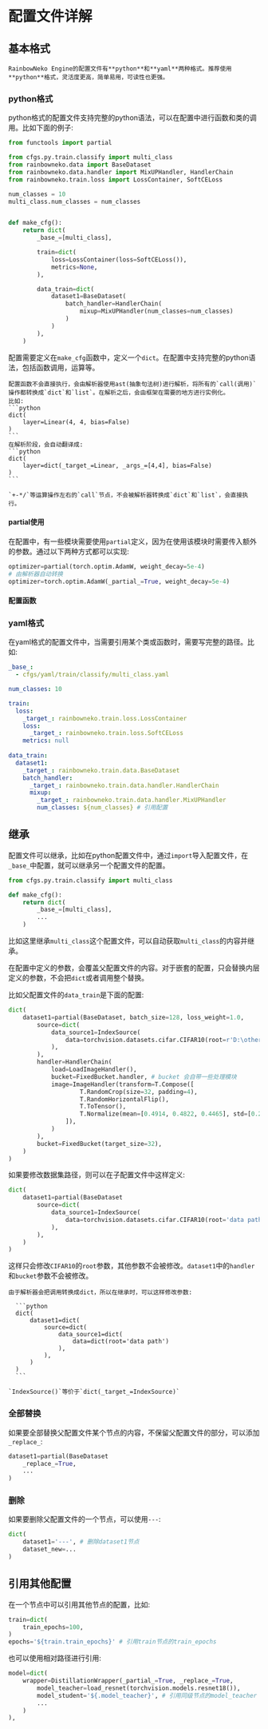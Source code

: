 # 配置文件详解

## 基本格式

```{tip}
RainbowNeko Engine的配置文件有**python**和**yaml**两种格式。推荐使用**python**格式，灵活度更高，简单易用，可读性也更强。
```

### python格式

python格式的配置文件支持完整的python语法，可以在配置中进行函数和类的调用。比如下面的例子:

```python
from functools import partial

from cfgs.py.train.classify import multi_class
from rainbowneko.data import BaseDataset
from rainbowneko.data.handler import MixUPHandler, HandlerChain
from rainbowneko.train.loss import LossContainer, SoftCELoss

num_classes = 10
multi_class.num_classes = num_classes


def make_cfg():
    return dict(
        _base_=[multi_class],

        train=dict(
            loss=LossContainer(loss=SoftCELoss()),
            metrics=None,
        ),

        data_train=dict(
            dataset1=BaseDataset(
                batch_handler=HandlerChain(
                    mixup=MixUPHandler(num_classes=num_classes)
                )
            )
        ),
    )
```

配置需要定义在`make_cfg`函数中，定义一个`dict`。在配置中支持完整的python语法，包括函数调用，运算等。

````{note}
配置函数不会直接执行，会由解析器使用ast(抽象句法树)进行解析，将所有的`call(调用)`操作都转换成`dict`和`list`。在解析之后，会由框架在需要的地方进行实例化。
比如:
```python
dict(
    layer=Linear(4, 4, bias=False)
)
```
在解析阶段，会自动翻译成:
```python
dict(
    layer=dict(_target_=Linear, _args_=[4,4], bias=False)
)
```

````

```{note}
`+-*/`等运算操作左右的`call`节点，不会被解析器转换成`dict`和`list`，会直接执行。
```


#### partial使用

在配置中，有一些模块需要使用`partial`定义，因为在使用该模块时需要传入额外的参数。通过以下两种方式都可以实现:
```python
optimizer=partial(torch.optim.AdamW, weight_decay=5e-4)
# 由解析器自动转换
optimizer=torch.optim.AdamW(_partial_=True, weight_decay=5e-4)
```

#### 配置函数


### yaml格式
在yaml格式的配置文件中，当需要引用某个类或函数时，需要写完整的路径。比如:
```yaml
_base_:
  - cfgs/yaml/train/classify/multi_class.yaml

num_classes: 10

train:
  loss:
    _target_: rainbowneko.train.loss.LossContainer
    loss:
      _target_: rainbowneko.train.loss.SoftCELoss
    metrics: null
    
data_train:
  dataset1:
    _target_: rainbowneko.train.data.BaseDataset
    batch_handler:
      _target_: rainbowneko.train.data.handler.HandlerChain
      mixup:
        _target_: rainbowneko.train.data.handler.MixUPHandler
        num_classes: ${num_classes} # 引用配置
```

## 继承
配置文件可以继承，比如在python配置文件中，通过`import`导入配置文件，在`_base_`中配置，就可以继承另一个配置文件的配置。
```python
from cfgs.py.train.classify import multi_class

def make_cfg():
    return dict(
        _base_=[multi_class],
        ...
    )
```
比如这里继承`multi_class`这个配置文件，可以自动获取`multi_class`的内容并继承。

在配置中定义的参数，会覆盖父配置文件的内容。对于嵌套的配置，只会替换内层定义的参数，不会把`dict`或者调用整个替换。

比如父配置文件的`data_train`是下面的配置:
```python
dict(
    dataset1=partial(BaseDataset, batch_size=128, loss_weight=1.0,
        source=dict(
            data_source1=IndexSource(
                data=torchvision.datasets.cifar.CIFAR10(root=r'D:\others\dataset\cifar', train=True, download=True)
            ),
        ),
        handler=HandlerChain(
            load=LoadImageHandler(),
            bucket=FixedBucket.handler, # bucket 会自带一些处理模块
            image=ImageHandler(transform=T.Compose([
                    T.RandomCrop(size=32, padding=4),
                    T.RandomHorizontalFlip(),
                    T.ToTensor(),
                    T.Normalize(mean=[0.4914, 0.4822, 0.4465], std=[0.2023, 0.1994, 0.2010]),
                ]),
            )
        ),
        bucket=FixedBucket(target_size=32),
    )
)
```
如果要修改数据集路径，则可以在子配置文件中这样定义:
```python
dict(
    dataset1=partial(BaseDataset
        source=dict(
            data_source1=IndexSource(
                data=torchvision.datasets.cifar.CIFAR10(root='data path')
            ),
        ),
    )
)
```
这样只会修改`CIFAR10`的`root`参数，其他参数不会被修改。`dataset1`中的`handler`和`bucket`参数不会被修改。

````{tip}
由于解析器会把调用转换成dict，所以在继承时，可以这样修改参数:

  ```python
  dict(
      dataset1=dict(
          source=dict(
              data_source1=dict(
                  data=dict(root='data path')
              ),
          ),
      )
  )
  ```
    
`IndexSource()`等价于`dict(_target_=IndexSource)`
````

### 全部替换
如果要全部替换父配置文件某个节点的内容，不保留父配置文件的部分，可以添加`_replace_`:
```python
dataset1=partial(BaseDataset
    _replace_=True,
    ...
)
```

### 删除
如果要删除父配置文件的一个节点，可以使用`---`: 
```python
dict(
    dataset1='---', # 删除dataset1节点
    dataset_new=...
)
```

## 引用其他配置
在一个节点中可以引用其他节点的配置，比如:
```python
train=dict(
    train_epochs=100,
)
epochs='${train.train_epochs}' # 引用train节点的train_epochs
```

也可以使用相对路径进行引用:
```python
model=dict(
    wrapper=DistillationWrapper(_partial_=True, _replace_=True,
        model_teacher=load_resnet(torchvision.models.resnet18()),
        model_student='${.model_teacher}', # 引用同级节点的model_teacher
        ...
    )
),
```